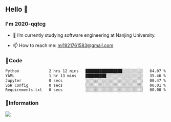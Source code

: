## Hello 👋


### I'm 2020-qqtcg

- 🔭 I’m currently studying software engineering at Nanjing University. 
<!-- - 🌱 I’m currently learning MLsys and -->
<!-- - 👯 I’m looking to collaborate on ... -->
<!-- - 🤔 I’m looking for help with ... -->
<!-- - 💬 Ask me about ... -->
- 📫 How to reach me: mj1921761583@gmail.com
<!-- - 😄 Pronouns: ... -->
<!-- - ⚡ Fun fact: ... -->

### 🌱Code
<!--START_SECTION:waka-->

```txt
Python             2 hrs 12 mins   ████████████████░░░░░░░░░   64.07 %
YAML               1 hr 13 mins    █████████░░░░░░░░░░░░░░░░   35.46 %
Jupyter            0 secs          ░░░░░░░░░░░░░░░░░░░░░░░░░   00.47 %
SSH Config         0 secs          ░░░░░░░░░░░░░░░░░░░░░░░░░   00.01 %
Requirements.txt   0 secs          ░░░░░░░░░░░░░░░░░░░░░░░░░   00.00 %
```

<!--END_SECTION:waka-->

### 💬Information
![](https://github-readme-stats.vercel.app/api?username=2020-qqtcg&theme=buefy&hide_border=false)


<!-- <div align="center"> <img src="https://github-readme-activity-graph.vercel.app/graph?username=2020-qqtcg&theme=minimal" /> </div> -->


